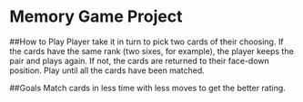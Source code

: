 # Memory Game Project



##How to Play
Player take it in turn to pick two cards of their choosing. If the cards have the same rank (two sixes, for example), the player keeps the pair and plays again. If not, the cards are returned to their face-down position. Play until all the cards have been matched.

##Goals
Match cards in less time with less moves to get the better rating. 